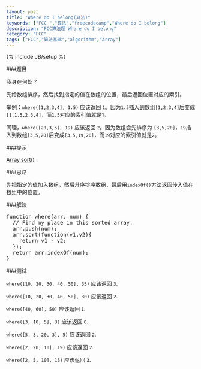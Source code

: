 ```yaml
---
layout: post
title: "Where do I belong(算法)"
keywords: ["FCC ","算法","freecodecamp","Where do I belong"]
description: "FCC算法题 Where do I belong"
category: "FCC"
tags: ["FCC","算法基础","algorithm","Array"]
---
```

{% include JB/setup %}

###题目

我身在何处？

先给数组排序，然后找到指定的值在数组的位置，最后返回位置对应的索引。

举例：<code class="txt">where([1,2,3,4], 1.5)</code> 应该返回 <code class="txt">1</code>。因为<code class="txt">1.5</code>插入到数组<code class="txt">[1,2,3,4]</code>后变成<code class="txt">[1,1.5,2,3,4]</code>，而<code class="txt">1.5</code>对应的索引值就是1。

同理，<code class="txt">where([20,3,5], 19)</code> 应该返回 <code class="txt">2</code>。因为数组会先排序为 <code class="txt">[3,5,20]</code>，<code class="txt">19</code>插入到数组<code class="txt">[3,5,20]</code>后变成<code class="txt">[3,5,19,20]</code>，而<code class="txt">19</code>对应的索引值就是<code class="txt">2</code>。

###提示

[Array.sort()](https://developer.mozilla.org/zh-CN/docs/Web/JavaScript/Reference/Global_Objects/Array/sort)

###思路

先把指定的值加入数组，然后升序排序数组，最后用`indexOf()`方法返回传入值在数组中的位置。

###解法

<pre>
function where(arr, num) {
  // Find my place in this sorted array.
  arr.push(num);
  arr.sort(function(v1,v2){
    return v1 - v2;
  });
  return arr.indexOf(num);
}
</pre>

###测试

`where([10, 20, 30, 40, 50], 35)` 应该返回 `3`.

`where([10, 20, 30, 40, 50], 30)` 应该返回 `2`.

`where([40, 60], 50)` 应该返回 `1`.

`where([3, 10, 5], 3)` 应该返回 `0`.

`where([5, 3, 20, 3], 5)` 应该返回 `2`.

`where([2, 20, 10], 19)` 应该返回 `2`.

`where([2, 5, 10], 15)` 应该返回 `3`.